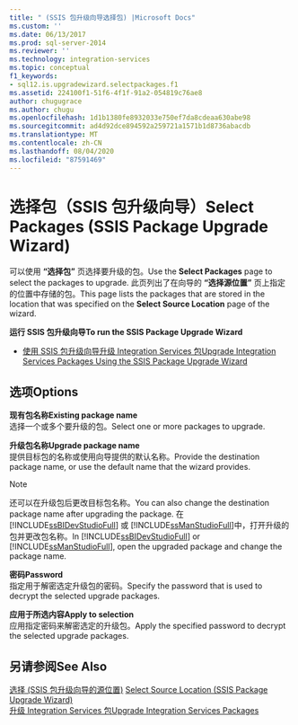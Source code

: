 ```yaml
---
title: " (SSIS 包升级向导选择包) |Microsoft Docs"
ms.custom: ''
ms.date: 06/13/2017
ms.prod: sql-server-2014
ms.reviewer: ''
ms.technology: integration-services
ms.topic: conceptual
f1_keywords:
- sql12.is.upgradewizard.selectpackages.f1
ms.assetid: 224100f1-51f6-4f1f-91a2-054819c76ae8
author: chugugrace
ms.author: chugu
ms.openlocfilehash: 1d1b1380fe8932033e750ef7da8cdeaa630abe98
ms.sourcegitcommit: ad4d92dce894592a259721a1571b1d8736abacdb
ms.translationtype: MT
ms.contentlocale: zh-CN
ms.lasthandoff: 08/04/2020
ms.locfileid: "87591469"
---
```

# <a name="select-packages-ssis-package-upgrade-wizard"></a><span data-ttu-id="1dda8-102">选择包（SSIS 包升级向导）</span><span class="sxs-lookup"><span data-stu-id="1dda8-102">Select Packages (SSIS Package Upgrade Wizard)</span></span>
  <span data-ttu-id="1dda8-103">可以使用 **“选择包”** 页选择要升级的包。</span><span class="sxs-lookup"><span data-stu-id="1dda8-103">Use the **Select Packages** page to select the packages to upgrade.</span></span> <span data-ttu-id="1dda8-104">此页列出了在向导的 **“选择源位置”** 页上指定的位置中存储的包。</span><span class="sxs-lookup"><span data-stu-id="1dda8-104">This page lists the packages that are stored in the location that was specified on the **Select Source Location** page of the wizard.</span></span>  
  
 <span data-ttu-id="1dda8-105">**运行 SSIS 包升级向导**</span><span class="sxs-lookup"><span data-stu-id="1dda8-105">**To run the SSIS Package Upgrade Wizard**</span></span>  
  
-   [<span data-ttu-id="1dda8-106">使用 SSIS 包升级向导升级 Integration Services 包</span><span class="sxs-lookup"><span data-stu-id="1dda8-106">Upgrade Integration Services Packages Using the SSIS Package Upgrade Wizard</span></span>](install-windows/upgrade-integration-services-packages-using-the-ssis-package-upgrade-wizard.md)  
  
## <a name="options"></a><span data-ttu-id="1dda8-107">选项</span><span class="sxs-lookup"><span data-stu-id="1dda8-107">Options</span></span>  
 <span data-ttu-id="1dda8-108">**现有包名称**</span><span class="sxs-lookup"><span data-stu-id="1dda8-108">**Existing package name**</span></span>  
 <span data-ttu-id="1dda8-109">选择一个或多个要升级的包。</span><span class="sxs-lookup"><span data-stu-id="1dda8-109">Select one or more packages to upgrade.</span></span>  
  
 <span data-ttu-id="1dda8-110">**升级包名称**</span><span class="sxs-lookup"><span data-stu-id="1dda8-110">**Upgrade package name**</span></span>  
 <span data-ttu-id="1dda8-111">提供目标包的名称或使用向导提供的默认名称。</span><span class="sxs-lookup"><span data-stu-id="1dda8-111">Provide the destination package name, or use the default name that the wizard provides.</span></span>  
  
> [!NOTE]  
>  <span data-ttu-id="1dda8-112">还可以在升级包后更改目标包名称。</span><span class="sxs-lookup"><span data-stu-id="1dda8-112">You can also change the destination package name after upgrading the package.</span></span> <span data-ttu-id="1dda8-113">在 [!INCLUDE[ssBIDevStudioFull](../includes/ssbidevstudiofull-md.md)] 或 [!INCLUDE[ssManStudioFull](../includes/ssmanstudiofull-md.md)]中，打开升级的包并更改包名称。</span><span class="sxs-lookup"><span data-stu-id="1dda8-113">In [!INCLUDE[ssBIDevStudioFull](../includes/ssbidevstudiofull-md.md)] or [!INCLUDE[ssManStudioFull](../includes/ssmanstudiofull-md.md)], open the upgraded package and change the package name.</span></span>  
  
 <span data-ttu-id="1dda8-114">**密码**</span><span class="sxs-lookup"><span data-stu-id="1dda8-114">**Password**</span></span>  
 <span data-ttu-id="1dda8-115">指定用于解密选定升级包的密码。</span><span class="sxs-lookup"><span data-stu-id="1dda8-115">Specify the password that is used to decrypt the selected upgrade packages.</span></span>  
  
 <span data-ttu-id="1dda8-116">**应用于所选内容**</span><span class="sxs-lookup"><span data-stu-id="1dda8-116">**Apply to selection**</span></span>  
 <span data-ttu-id="1dda8-117">应用指定密码来解密选定的升级包。</span><span class="sxs-lookup"><span data-stu-id="1dda8-117">Apply the specified password to decrypt the selected upgrade packages.</span></span>  
  
## <a name="see-also"></a><span data-ttu-id="1dda8-118">另请参阅</span><span class="sxs-lookup"><span data-stu-id="1dda8-118">See Also</span></span>  
 <span data-ttu-id="1dda8-119">[选择 &#40;SSIS 包升级向导的源位置&#41;](../../2014/integration-services/select-source-location-ssis-package-upgrade-wizard.md) </span><span class="sxs-lookup"><span data-stu-id="1dda8-119">[Select Source Location &#40;SSIS Package Upgrade Wizard&#41;](../../2014/integration-services/select-source-location-ssis-package-upgrade-wizard.md) </span></span>  
 [<span data-ttu-id="1dda8-120">升级 Integration Services 包</span><span class="sxs-lookup"><span data-stu-id="1dda8-120">Upgrade Integration Services Packages</span></span>](install-windows/upgrade-integration-services-packages.md)  
  
  
